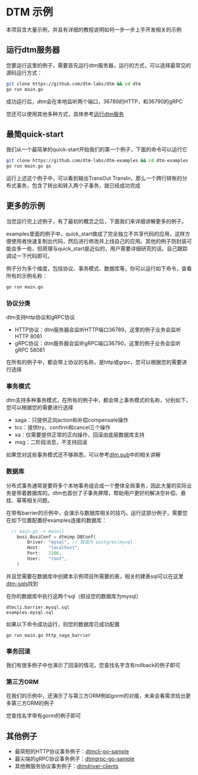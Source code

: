 # DTM 示例
本项目含大量示例，并且有详细的教程说明如何一步一步上手开发相关的示例

## 运行dtm服务器
您要运行这里的例子，需要首先运行dtm服务器，运行的方式，可以选择最常见的源码运行方式：

``` bash
git clone https://github.com/dtm-labs/dtm && cd dtm
go run main.go
```

成功运行后，dtm会在本地监听两个端口，36789的HTTP，和36790的gRPC

您还可以使用其他多种方式，具体参考[运行dtm服务](https://dtm.pub/)

## 最简quick-start
我们从一个最简单的quick-start开始我们的第一个例子，下面的命令可以运行它

``` bash
git clone https://github.com/dtm-labs/dtm-examples && cd dtm-examples
go run main.go qs

```

运行上述这个例子中，可以看到输出TransOut TransIn，那么一个跨行转账的分布式事务，包含了转出和转入两个子事务，就已经成功完成

## 更多的示例
当您运行完上述例子，有了最初的概念之后，下面我们来详细讲解更多的例子。

examples里面的例子中，quick_start做成了完全独立不共享代码的应用，这样方便使用者快速复制出代码，然后进行修改并上线自己的应用。其他的例子则封装可能会多一些，但原理与quick_start是近似的，用户需要详细研究的话，自己跟踪调试一下代码即可。

例子分为多个维度，包括协议、事务模式、数据库等，你可以运行如下命令，查看所有的示例名称：

``` bash
go run main.go
```

### 协议分类
dtm支持http协议和gRPC协议
- HTTP协议：dtm服务器会监听HTTP端口36789，这里的例子业务会监听HTTP 8081
- gRPC协议：dtm服务器会监听gRPC端口36790，这里的例子业务会监听gRPC 58081

在所有的例子中，都会带上协议的名称，是http或grpc，您可以根据您的需要进行选择

### 事务模式
dtm支持多种事务模式，在所有的例子中，都会带上事务模式的名称，分别如下，您可以根据您的需要进行选择
- saga：只提供正向action和补偿compensate操作
- tcc：提供try、confirm和cancel三个操作
- xa：仅需要提供正常的正向操作，回滚由底层数据库支持
- msg：二阶段消息，不支持回滚

如果您对这些事务模式还不够熟悉，可以参考[dtm.pub](https://dtm.pub)中的相关讲解

### 数据库
分布式事务通常是要将多个本地事务组合成一个整体全局事务，因此大量的实际业务是带着数据库的。dtm也首创了子事务屏障，帮助用户更好的解决空补偿、悬挂、幂等相关问题。

在带有barrier的示例中，会演示与数据库相关的技巧。运行这部分例子，需要您在如下位置配置好examples连接的数据库：

``` Go
  // main.go -> main()
	busi.BusiConf = dtmimp.DBConf{
		Driver: "mysql", // 取值为 postgres|mysql
		Host:   "localhost",
		Port:   3306,
		User:   "root",
	}
```

并且您需要在数据库中创建本示例项目所需要的表，相关的建表sql可以在这里[dtm-sqls](https://github.com/dtm-labs/dtm/tree/main/sqls)找到

在你的数据库中执行这两个sql（假设您的数据库为mysql）

```
dtmcli.barrier.mysql.sql
examples.mysql.sql
```

如果以下命令成功运行，则您的数据库已成功配置

```
go run main.go http_saga_barrier
```

### 事务回滚
我们有很多例子中也演示了回滚的情况，您查找名字含有rollback的例子即可

### 第三方ORM
在我们的示例中，还演示了与第三方ORM例如gorm的对接，未来会看需求给出更多第三方ORM的例子

您查找名字带有gorm的例子即可

## 其他例子

- 最简短的HTTP协议事务例子：[dtmcli-go-sample](https://github.com/dtm-labs/dtmcli-go-sample)
- 最尖端的gRPC协议事务例子：[dtmgrpc-go-sample](https://github.com/dtm-labs/dtmgrpc-go-sample)
- 其他微服务协议事务例子：[dtmdriver-clients](https://github.com/dtm-labs/dtmdriver-clients)
